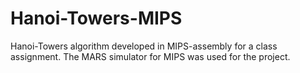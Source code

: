  # Hanoi-Towers-MIPS
 
Hanoi-Towers algorithm developed in MIPS-assembly for a class assignment. The MARS simulator for MIPS was used for the project.
